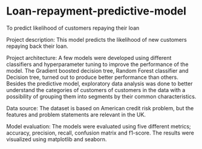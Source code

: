 # Loan-repayment-predictive-model
To predict likelihood of customers repaying their loan

Project description: This model predicts the likelihood of new customers repaying back their loan. 

Project architecture: A few models were developed using different classifiers and hyperparameter tuning to improve the performance of the model. The Gradient boosted decision tree, Random Forest classifier and Decision tree, turned out to produce better performance than others. Besides the predictive model, exploratory data analysis was done to better understand the categories of customers of customers in the data with a possibility of grouping them into segments by their common characteristics.

Data source: The dataset is based on American credit risk problem, but the features and problem statements are relevant in the UK.

Model evaluation: The models were evaluated using five different metrics; accuracy, precision, recall, confusion matrix and f1-score. The results were visualized using matplotlib and seaborn.
